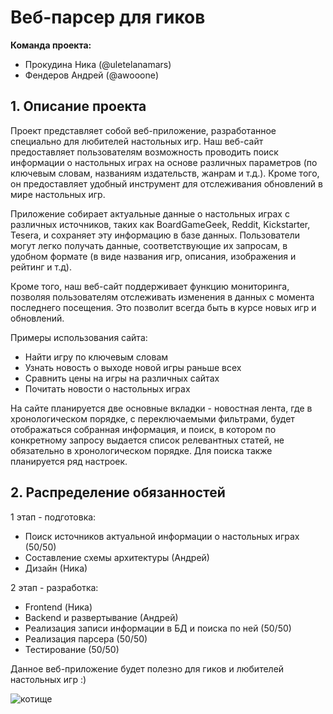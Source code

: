 # Веб-парсер для гиков

**Команда проекта:**

- Прокудина Ника (@uletelanamars)
- Фендеров Андрей (@awooone)

## 1. Описание проекта

Проект представляет собой веб-приложение, разработанное специально для любителей настольных игр. Наш веб-сайт предоставляет пользователям возможность проводить поиск информации о настольных играх на основе различных параметров (по ключевым словам, названиям издательств, жанрам и т.д.). Кроме того, он предоставляет удобный инструмент для отслеживания обновлений в мире настольных игр.

Приложение собирает актуальные данные о настольных играх с различных источников, таких как BoardGameGeek, Reddit, Kickstarter, Tesera, и сохраняет эту информацию в базе данных. Пользователи могут легко получать данные, соответствующие их запросам, в удобном формате (в виде названия игр, описания, изображения и рейтинг и т.д).

Кроме того, наш веб-сайт поддерживает функцию мониторинга, позволяя пользователям отслеживать изменения в данных с момента последнего посещения. Это позволит всегда быть в курсе новых игр и обновлений.

Примеры использования сайта:

- Найти игру по ключевым словам
- Узнать новость о выходе новой игры раньше всех
- Сравнить цены на игры на различных сайтах
- Почитать новости о настольных играх

На сайте планируется две основные вкладки - новостная лента, где в хронологическом порядке, с переключаемыми фильтрами, будет отображаться собранная информация, и поиск, в котором по конкретному запросу выдается список релевантных статей, не обязательно в хронологическом порядке. Для поиска также планируется ряд настроек.

## 2. Распределение обязанностей

1 этап - подготовка:

- Поиск источников актуальной информации о настольных играх (50/50)
- Составление схемы архитектуры (Андрей)
- Дизайн (Ника)

2 этап - разработка:

- Frontend (Ника)
- Backend и развертывание (Андрей)
- Реализация записи информации в БД и поиска по ней (50/50)
- Реализация парсера (50/50)
- Тестирование (50/50)

Данное веб-приложение будет полезно для гиков и любителей настольных игр :)

![котище](https://i08.fotocdn.net/s131/9e80f43cb6dfe434/public_pin_l/2951096178.jpg)
